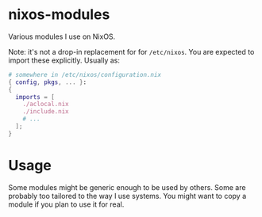 # nixos-modules
Various modules I use on NixOS.

Note: it's not a drop-in replacement for for `/etc/nixos`. You are
expected to import these explicitly. Usually as:

```nix
# somewhere in /etc/nixos/configuration.nix
{ config, pkgs, ... }:
{
  imports = [
    ./aclocal.nix
    ./include.nix
    # ...
  ];
}
```

# Usage

Some modules might be generic enough to be used by others. Some are
probably too tailored to the way I use systems. You might want to copy
a module if you plan to use it for real.

